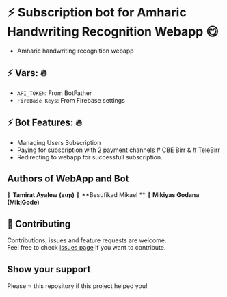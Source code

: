 # ⚡ Subscription bot for Amharic Handwriting Recognition Webapp 😋 

- Amharic handwriting recognition webapp

## ⚡ Vars: 🔥

* `API_TOKEN`: From BotFather
* `FireBase Keys`: From Firebase settings


## ⚡ Bot Features: 🔥
- Managing Users Subscription
- Paying for subscription with 2 payment channels # CBE Birr & # TeleBirr
- Redirecting to webapp for successfull subscription.

## Authors of WebApp and Bot

👤 **Tamirat Ayalew (вιηι)**
👤 **Besufikad Mikael **
👤 **Mikiyas Godana (MikiGode)**

## 🤝 Contributing

Contributions, issues and feature requests are welcome.<br />
Feel free to check [issues page](https://github.com/binitech/) if you want to contribute.<br />

## Show your support

Please ⭐️ this repository if this project helped you!
